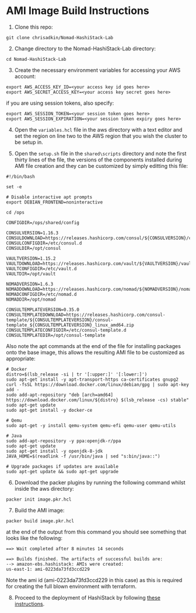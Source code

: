 # AMI Image Build Instructions

1. Clone this repo:
```
git clone chrisadkin/Nomad-HashiStack-Lab
```

2. Change directory to the Nomad-HashiStack-Lab directory:
```
cd Nomad-HashiStack-Lab
```

3. Create the necessary environment variables for accessing your AWS account: 
```
export AWS_ACCESS_KEY_ID=<your access key id goes here>
export AWS_SECRET_ACCESS_KEY=<your access key secret goes here>   
```
   if you are using session tokens, also specify:
```
export AWS_SESSION_TOKEN=<your session token goes here>
export AWS_SESSION_EXPIRATION=<your session token expiry goes here>
```

4. Open the ```variables.hcl``` file in the aws directory with a text editor and set the region on line two to the AWS region that you wish the cluster to be setup in.

5. Open the ```setup.sh``` file in the ```shared\scripts``` directory and note the first thirty lines of the file, the versions of
   the components installed during AMI file creation and they can be customized by simply editting this file:
```
#!/bin/bash

set -e

# Disable interactive apt prompts
export DEBIAN_FRONTEND=noninteractive

cd /ops

CONFIGDIR=/ops/shared/config

CONSULVERSION=1.16.3
CONSULDOWNLOAD=https://releases.hashicorp.com/consul/${CONSULVERSION}/consul_${CONSULVERSION}_linux_amd64.zip
CONSULCONFIGDIR=/etc/consul.d
CONSULDIR=/opt/consul

VAULTVERSION=1.15.2
VAULTDOWNLOAD=https://releases.hashicorp.com/vault/${VAULTVERSION}/vault_${VAULTVERSION}_linux_amd64.zip
VAULTCONFIGDIR=/etc/vault.d
VAULTDIR=/opt/vault

NOMADVERSION=1.6.3
NOMADDOWNLOAD=https://releases.hashicorp.com/nomad/${NOMADVERSION}/nomad_${NOMADVERSION}_linux_amd64.zip
NOMADCONFIGDIR=/etc/nomad.d
NOMADDIR=/opt/nomad

CONSULTEMPLATEVERSION=0.35.0
CONSULTEMPLATEDOWNLOAD=https://releases.hashicorp.com/consul-template/${CONSULTEMPLATEVERSION}/consul-template_${CONSULTEMPLATEVERSION}_linux_amd64.zip
CONSULTEMPLATECONFIGDIR=/etc/consul-template.d
CONSULTEMPLATEDIR=/opt/consul-template
```

   Also note the apt commands at the end of the file for installing packages onto the base image, this allows the resulting AMI file to be customized as
   appropriate:
```
# Docker
distro=$(lsb_release -si | tr '[:upper:]' '[:lower:]')
sudo apt-get install -y apt-transport-https ca-certificates gnupg2 
curl -fsSL https://download.docker.com/linux/debian/gpg | sudo apt-key add -
sudo add-apt-repository "deb [arch=amd64] https://download.docker.com/linux/${distro} $(lsb_release -cs) stable"
sudo apt-get update
sudo apt-get install -y docker-ce

# Qemu
sudo apt-get -y install qemu-system qemu-efi qemu-user qemu-utils

# Java
sudo add-apt-repository -y ppa:openjdk-r/ppa
sudo apt-get update 
sudo apt-get install -y openjdk-8-jdk
JAVA_HOME=$(readlink -f /usr/bin/java | sed "s:bin/java::")

# Upgrade packages if updates are available
sudo apt-get update && sudo apt-get upgrade
```

6. Download the packer plugins by running the following command whilst inside the aws directory:
```
packer init image.pkr.hcl
```
   
7. Build the AMI image:
```
packer build image.pkr.hcl
```
   at the end of the output from this command you should see something that looks like the following:
   
```
==> Wait completed after 8 minutes 14 seconds

==> Builds finished. The artifacts of successful builds are:
--> amazon-ebs.hashistack: AMIs were created:
us-east-1: ami-0223da73fd3ccd229
```
   Note the ami id (ami-0223da73fd3ccd229 in this case) as this is required for creating the full blown environment with terraform.

8. Proceed to the deployment of HashiStack by following [these instructions](https://github.com/chrisadkin/Nomad-HashiStack-Lab/blob/main/documentation/aws/02-apply.md).
